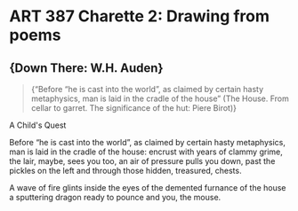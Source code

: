 # ART 387 Charette 2: Drawing from poems

## {Down There: W.H. Auden}

> {“Before “he is cast into the world”, as claimed by certain hasty metaphysics, man is laid in the cradle of the house” (The House. From cellar to garret. The significance of the hut: Piere Birot)}

A Child's Quest

Before “he is cast into the world”, as claimed by certain hasty metaphysics, 
man is laid in the cradle of the house: encrust with years of 
clammy grime, the lair, maybe, sees you too, an air of
pressure pulls you down, past the pickles on the left and 
through those hidden, treasured, chests.

A wave of fire glints inside the eyes 
of the demented furnance of the house 
a sputtering dragon ready to pounce
and you, the mouse.
